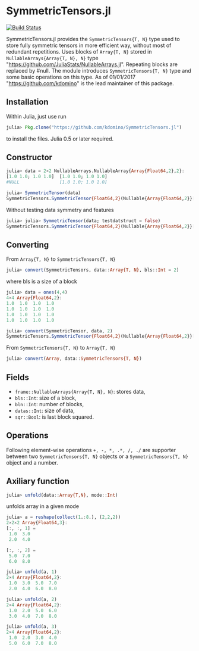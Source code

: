 # SymmetricTensors.jl
[![Build Status](https://travis-ci.org/kdomino/SymmetricTensors.jl.svg?branch=master)](https://travis-ci.org/kdomino/SymmetricTensors.jl)

SymmetricTensors.jl provides the `SymmetricTensors{T, N}` type used to store fully symmetric tensors in more efficient way,
without most of redundant repetitions. Uses blocks of `Array{T, N}` stored in `NullableArrays{Array{T, N}, N}` type "https://github.com/JuliaStats/NullableArrays.jl".
Repeating blocks are replaced by #null. The module introduces `SymmetricTensors{T, N}` type and some basic operations on this type.
As of 01/01/2017 "https://github.com/kdomino" is the lead maintainer of this package.

## Installation

Within Julia, just use run

```julia
julia> Pkg.clone("https://github.com/kdomino/SymmetricTensors.jl")
```

to install the files.  Julia 0.5 or later required.


## Constructor

```julia
julia> data = 2×2 NullableArrays.NullableArray{Array{Float64,2},2}:
[1.0 1.0; 1.0 1.0]  [1.0 1.0; 1.0 1.0]
#NULL               [1.0 1.0; 1.0 1.0]

julia> SymmetricTensor(data)
SymmetricTensors.SymmetricTensor{Float64,2}(Nullable{Array{Float64,2}}[[1.0 1.0; 1.0 1.0] [1.0 1.0; 1.0 1.0]; #NULL [1.0 1.0; 1.0 1.0]],2,2,4,true)       
```

Without testing data symmetry and features

```julia
julia> julia> SymmetricTensor(data; testdatstruct = false)
SymmetricTensors.SymmetricTensor{Float64,2}(Nullable{Array{Float64,2}}[[1.0 1.0; 1.0 1.0] [1.0 1.0; 1.0 1.0]; #NULL [1.0 1.0; 1.0 1.0]],2,2,4,true)
```

## Converting

From `Array{T, N}` to `SymmetricTensors{T, N}`

```julia
julia> convert(SymmetricTensors, data::Array{T, N}, bls::Int = 2)
```
where bls is a size of a block


```julia
julia> data = ones(4,4)
4×4 Array{Float64,2}:
1.0  1.0  1.0  1.0
1.0  1.0  1.0  1.0
1.0  1.0  1.0  1.0
1.0  1.0  1.0  1.0

julia> convert(SymmetricTensor, data, 2)
SymmetricTensors.SymmetricTensor{Float64,2}(Nullable{Array{Float64,2}}[[1.0 1.0; 1.0 1.0] [1.0 1.0; 1.0 1.0]; #NULL [1.0 1.0; 1.0 1.0]],2,2,4,true)
```

From `SymmetricTensors{T, N}` to `Array{T, N}`

```julia
julia> convert(Array, data::SymmetricTensors{T, N})
```


## Fields

- `frame::NullableArrays{Array{T, N}, N}`: stores data,
- `bls::Int`: size of a block,
- `bln::Int`: number of blocks,
- `datas::Int`: size of data,
- `sqr::Bool`: is last block squared.

## Operations

Following element-wise operations `+, -, *, .*, /, ./` are supporter between two `SymmetricTensors{T, N}` objects or a `SymmetricTensors{T, N}` object and a number.

## Axiliary function

```julia
julia> unfold(data::Array{T,N}, mode::Int)
```
unfolds array in a given mode

```julia
julia> a = reshape(collect(1.:8.), (2,2,2))
2×2×2 Array{Float64,3}:
[:, :, 1] =
 1.0  3.0
 2.0  4.0

[:, :, 2] =
 5.0  7.0
 6.0  8.0

julia> unfold(a, 1)
2×4 Array{Float64,2}:
 1.0  3.0  5.0  7.0
 2.0  4.0  6.0  8.0

julia> unfold(a, 2)
2×4 Array{Float64,2}:
 1.0  2.0  5.0  6.0
 3.0  4.0  7.0  8.0

julia> unfold(a, 3)
2×4 Array{Float64,2}:
 1.0  2.0  3.0  4.0
 5.0  6.0  7.0  8.0
```
